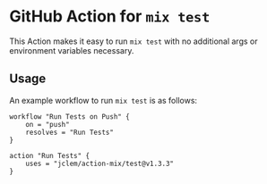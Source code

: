 # GitHub Action for `mix test`

This Action makes it easy to run `mix test` with no additional args or environment variables necessary.

## Usage

An example workflow to run `mix test` is as follows:

```hcl
workflow "Run Tests on Push" {
    on = "push"
    resolves = "Run Tests"
}

action "Run Tests" {
    uses = "jclem/action-mix/test@v1.3.3"
}
```